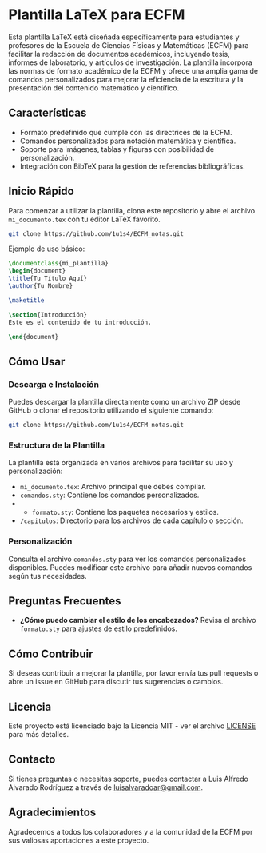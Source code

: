 # Plantilla LaTeX para ECFM

Esta plantilla LaTeX está diseñada específicamente para estudiantes y profesores de la Escuela de Ciencias Físicas y Matemáticas (ECFM) para facilitar la redacción de documentos académicos, incluyendo tesis, informes de laboratorio, y artículos de investigación. La plantilla incorpora las normas de formato académico de la ECFM y ofrece una amplia gama de comandos personalizados para mejorar la eficiencia de la escritura y la presentación del contenido matemático y científico.

## Características

- Formato predefinido que cumple con las directrices de la ECFM.
- Comandos personalizados para notación matemática y científica.
- Soporte para imágenes, tablas y figuras con posibilidad de personalización.
- Integración con BibTeX para la gestión de referencias bibliográficas.

## Inicio Rápido

Para comenzar a utilizar la plantilla, clona este repositorio y abre el archivo `mi_documento.tex` con tu editor LaTeX favorito. 

```bash
git clone https://github.com/1u1s4/ECFM_notas.git
``````

Ejemplo de uso básico:

```latex
\documentclass{mi_plantilla}
\begin{document}
\title{Tu Título Aquí}
\author{Tu Nombre}

\maketitle

\section{Introducción}
Este es el contenido de tu introducción.

\end{document}
```

## Cómo Usar

### Descarga e Instalación

Puedes descargar la plantilla directamente como un archivo ZIP desde GitHub o clonar el repositorio utilizando el siguiente comando:

```bash
git clone https://github.com/1u1s4/ECFM_notas.git
```

### Estructura de la Plantilla

La plantilla está organizada en varios archivos para facilitar su uso y personalización:

- `mi_documento.tex`: Archivo principal que debes compilar.
- `comandos.sty`: Contiene los comandos personalizados.
- - `formato.sty`: Contiene los paquetes necesarios y estilos.
- `/capitulos`: Directorio para los archivos de cada capítulo o sección.

### Personalización

Consulta el archivo `comandos.sty` para ver los comandos personalizados disponibles. Puedes modificar este archivo para añadir nuevos comandos según tus necesidades.

## Preguntas Frecuentes

- **¿Cómo puedo cambiar el estilo de los encabezados?**
  Revisa el archivo `formato.sty` para ajustes de estilo predefinidos.

## Cómo Contribuir

Si deseas contribuir a mejorar la plantilla, por favor envía tus pull requests o abre un issue en GitHub para discutir tus sugerencias o cambios.

## Licencia

Este proyecto está licenciado bajo la Licencia MIT - ver el archivo [LICENSE](LICENSE) para más detalles.

## Contacto

Si tienes preguntas o necesitas soporte, puedes contactar a Luis Alfredo Alvarado Rodríguez a través de luisalvaradoar@gmail.com.

## Agradecimientos

Agradecemos a todos los colaboradores y a la comunidad de la ECFM por sus valiosas aportaciones a este proyecto.
